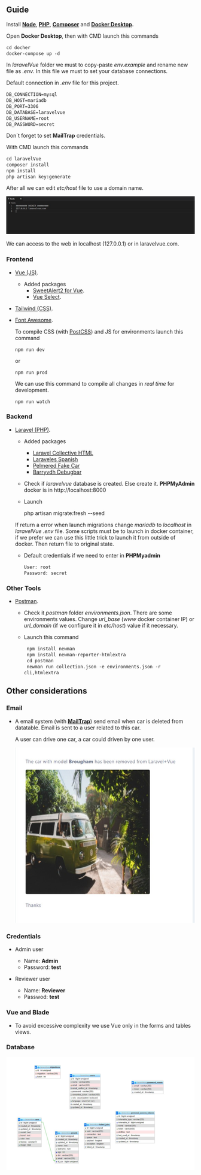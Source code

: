 ## Guide

Install **[Node](https://nodejs.org/es/)**, **[PHP](https://www.php.net/downloads)**, **[Composer](https://getcomposer.org/)** and **[Docker Desktop](https://docker.com/products/docker-desktop/).**

Open **Docker Desktop**, then with CMD launch this commands

    cd docher
    docker-compose up -d

In *laravelVue* folder we must to copy-paste *env.example* and rename new file as *.env*. In this file we must to set your database connections.

Default connection in *.env* file for this project.

    DB_CONNECTION=mysql
    DB_HOST=mariadb
    DB_PORT=3306
    DB_DATABASE=laravelvue
    DB_USERNAME=root
    DB_PASSWORD=secret

Don´t forget to set **MailTrap** credentials.

With CMD launch this commands

    cd laravelVue
    composer install
    npm install
    php artisan key:generate

After all we can edit *etc/host* file to use a domain name.

![Host](resources/host.jpg)

We can access to the web in localhost (127.0.0.1) or in laravelvue.com.

### Frontend
- [Vue (JS)](https://vuejs.org/).
    - Added packages
        - [SweetAlert2 for Vue](https://www.npmjs.com/package/vue-sweetalert2).
        - [Vue Select](https://vue-select.org/).
- [Tailwind (CSS)](https://tailwindcss.com/). 
- [Font Awesome](https://www.npmjs.com/package/@fortawesome/fontawesome-free).

    To compile CSS (with [PostCSS](https://postcss.org/)) and JS for environments launch this command 

      npm run dev 

    or 
      
      npm run prod 

    We can use this command to compile all changes in *real time* for development.

      npm run watch

### Backend
- [Laravel (PHP)](https://laravel.com/).
    - Added packages
        - [Laravel Collective HTML](https://laravelcollective.com/docs/6.x/html)
        - [Laraveles Spanish](https://github.com/Laraveles/spanish)
        - [Pelmered Fake Car](https://github.com/pelmered/fake-car)
        - [Barryvdh Debugbar](https://github.com/barryvdh/laravel-debugbar)
    - Check if *laravelvue* database is created. Else create it. **PHPMyAdmin** docker is in http://localhost:8000
    - Launch

        php artisan migrate:fresh --seed  

    If return a error when launch migrations change *mariadb* to *localhost* in *laravelVue .env* file. Some scripts must be to launch in docker container, if we prefer we can use this little trick to launch it from outside of docker. Then return file to original state.
 
    - Default credentials if we need to enter in **PHPMyadmin** 

          User: root
          Password: secret

### Other Tools

- [Postman](https://www.postman.com/).
    - Check it *postman* folder *environments.json*. There are some environments values. Change *url_base* (*www* docker container IP) or *url_domain* (if we configure it in *etc/host*) value if it necessary.  
    - Launch this command

           npm install newman
           npm install newman-reporter-htmlextra
           cd postman
           newman run collection.json -e environments.json -r cli,htmlextra

## Other considerations

### Email

- A email system (with **[MailTrap](https://mailtrap.io/)**) send email when car is deleted from datatable. Email is sent to a user related to this car.

  A user can drive one car, a car could driven by one user.

  ![email](resources/email.jpg)

### Credentials

- Admin user

    - Name: **Admin**
    - Password: **test** 

- Reviewer user

    - Name: **Reviewer**
    - Passwod: **test**

### Vue and Blade

- To avoid excessive complexity we use Vue only in the forms and tables views.

### Database

![DDBB](resources/DDBB.jpg)

